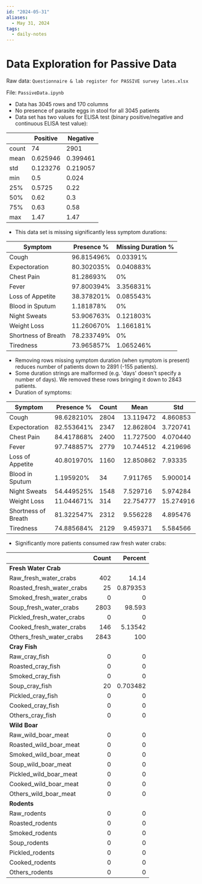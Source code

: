 ```yaml
---
id: "2024-05-31"
aliases:
  - May 31, 2024
tags:
  - daily-notes
---
```


# Data Exploration for Passive Data

Raw data: `Questionnaire & lab register for PASSIVE survey lates.xlsx`

File: `PassiveData.ipynb`
- Data has 3045 rows and 170 columns
- No presence of parasite eggs in stool for all 3045 patients
- Data set has two values for ELISA test (binary positive/negative and continuous ELISA test value):

| | Positive | Negative |
|-| -------- | -------- |
| count | 74 | 2901 |
| mean | 0.625946 | 0.399461 |
| std | 0.123276 | 0.219057 |
| min | 0.5 | 0.024 |
| 25% | 0.5725 | 0.22 |
| 50% | 0.62 | 0.3 |
| 75% | 0.63 | 0.58 |
| max | 1.47 | 1.47 |

- This data set is missing significantly less symptom durations:

| Symptom | Presence % | Missing Duration % |
| ------- | ---------- | ------------------ |
| Cough   | 96.815496% | 0.03391%           |
| Expectoration | 80.302035% | 0.040883%    |
| Chest Pain | 81.28693% | 0%               |
| Fever   | 97.800394% | 3.356831%          |
| Loss of Appetite | 38.378201% | 0.085543% |
| Blood in Sputum | 1.181878% | 0%          |
| Night Sweats | 53.906763% | 0.121803%     |
| Weight Loss | 11.260670%  | 1.166181%     |
| Shortness of Breath | 78.233749% | 0%     |
| Tiredness   | 73.965857% | 1.065246%      |

- Removing rows missing symptom duration (when symptom is present) reduces number of patients down to 2891 (-155 patients).
- Some duration strings are malformed (e.g. 'days' doesn't specify a number of days). We removed these rows bringing it down to 2843 patients.
- Duration of symptoms:

| Symptom | Presence % | Count | Mean | Std | Min | Max |
| ------- | ---------- | ----- | ---- | --- | --- | --- |
| Cough   | 98.628210% | 2804  | 13.119472 | 4.860853 | 2 | 28 |
| Expectoration | 82.553641% | 2347 | 12.862804 | 3.720741 | 2 | 28 |
| Chest Pain | 84.417868% | 2400 | 11.727500 | 4.070440 | 1 | 21 |
| Fever | 97.748857% | 2779 | 10.744512 | 4.219696 | 2 | 21 | 
| Loss of Appetite | 40.801970% | 1160 | 12.850862 | 7.93335 | 1 | 30 |
| Blood in Sputum | 1.195920% | 34 | 7.911765 | 5.900014 | 2 | 14 |
| Night Sweats | 54.449525% | 1548 | 7.529716 | 5.974284 | 2 | 30 |
| Weight Loss | 11.044671% | 314 | 22.754777 | 15.274916 | 1 | 90 |
| Shortness of Breath | 81.322547% | 2312 | 9.556228 | 4.895476 | 1 | 21 |
| Tiredness | 74.885684% | 2129 | 9.459371 | 5.584566 | 1 | 30 |

- Significantly more patients consumed raw fresh water crabs:

|                           |   Count |    Percent |
|:--------------------------|--------:|-----------:|
| **Fresh Water Crab**                             |
| Raw_fresh_water_crabs     |     402 |  14.14     |
| Roasted_fresh_water_crabs |      25 |   0.879353 |
| Smoked_fresh_water_crabs  |       0 |   0        |
| Soup_fresh_water_crabs    |    2803 |  98.593    |
| Pickled_fresh_water_crabs |       0 |   0        |
| Cooked_fresh_water_crabs  |     146 |   5.13542  |
| Others_fresh_water_crabs  |    2843 | 100        |
| **Cray Fish**                                    |
| Raw_cray_fish             |       0 |   0        |
| Roasted_cray_fish         |       0 |   0        |
| Smoked_cray_fish          |       0 |   0        |
| Soup_cray_fish            |      20 |   0.703482 |
| Pickled_cray_fish         |       0 |   0        |
| Cooked_cray_fish          |       0 |   0        |
| Others_cray_fish          |       0 |   0        |
| **Wild Boar**                                    |
| Raw_wild_boar_meat        |       0 |   0        |
| Roasted_wild_boar_meat    |       0 |   0        |
| Smoked_wild_boar_meat     |       0 |   0        |
| Soup_wild_boar_meat       |       0 |   0        |
| Pickled_wild_boar_meat    |       0 |   0        |
| Cooked_wild_boar_meat     |       0 |   0        |
| Others_wild_boar_meat     |       0 |   0        |
| **Rodents**                                      |
| Raw_rodents               |       0 |   0        |
| Roasted_rodents           |       0 |   0        |
| Smoked_rodents            |       0 |   0        |
| Soup_rodents              |       0 |   0        |
| Pickled_rodents           |       0 |   0        |
| Cooked_rodents            |       0 |   0        |
| Others_rodents            |       0 |   0        |
